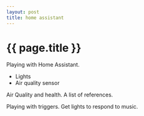 ```yaml
---
layout: post
title: home assistant
---
```


<h1>{{ page.title }}</h1>


Playing with Home Assistant. 


* Lights
* Air quality sensor


Air Quality and health. A list of references.

Playing with triggers. Get lights to respond to music.

